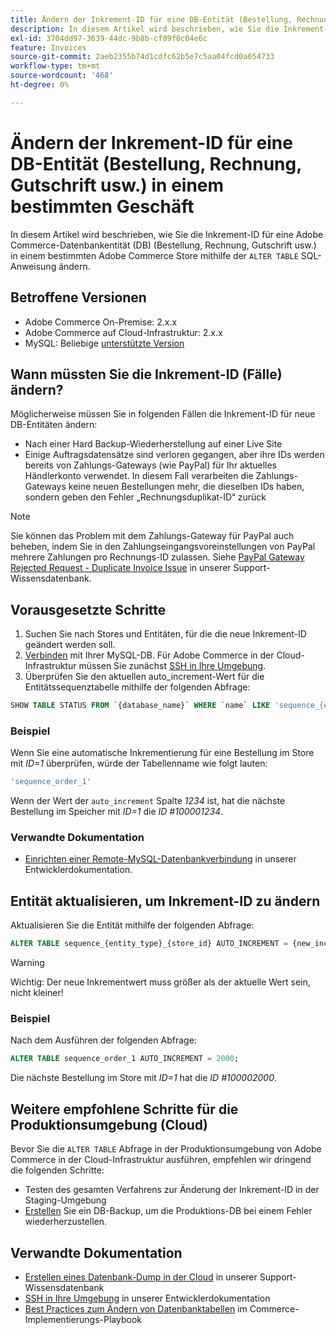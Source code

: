 ```yaml
---
title: Ändern der Inkrement-ID für eine DB-Entität (Bestellung, Rechnung, Gutschrift usw.) in einem bestimmten Geschäft
description: In diesem Artikel wird beschrieben, wie Sie die Inkrement-ID für eine Adobe Commerce-Datenbankentität (DB) (Bestellung, Rechnung, Gutschrift usw.) in einem bestimmten Adobe Commerce Store mithilfe der SQL-Anweisung „ALTER TABLE“ ändern können.
exl-id: 3704dd97-3639-44dc-9b8b-cf09f0c04e6c
feature: Invoices
source-git-commit: 2aeb2355b74d1cdfc62b5e7c5aa04fcd0a654733
workflow-type: tm+mt
source-wordcount: '468'
ht-degree: 0%

---
```


# Ändern der Inkrement-ID für eine DB-Entität (Bestellung, Rechnung, Gutschrift usw.) in einem bestimmten Geschäft

In diesem Artikel wird beschrieben, wie Sie die Inkrement-ID für eine Adobe Commerce-Datenbankentität (DB) (Bestellung, Rechnung, Gutschrift usw.) in einem bestimmten Adobe Commerce Store mithilfe der `ALTER TABLE` SQL-Anweisung ändern.

## Betroffene Versionen

* Adobe Commerce On-Premise: 2.x.x
* Adobe Commerce auf Cloud-Infrastruktur: 2.x.x
* MySQL: Beliebige [unterstützte Version](https://experienceleague.adobe.com/de/docs/commerce-operations/installation-guide/system-requirements)

## Wann müssten Sie die Inkrement-ID (Fälle) ändern?

Möglicherweise müssen Sie in folgenden Fällen die Inkrement-ID für neue DB-Entitäten ändern:

* Nach einer Hard Backup-Wiederherstellung auf einer Live Site
* Einige Auftragsdatensätze sind verloren gegangen, aber ihre IDs werden bereits von Zahlungs-Gateways (wie PayPal) für Ihr aktuelles Händlerkonto verwendet. In diesem Fall verarbeiten die Zahlungs-Gateways keine neuen Bestellungen mehr, die dieselben IDs haben, sondern geben den Fehler „Rechnungsduplikat-ID“ zurück

>[!NOTE]
>
>Sie können das Problem mit dem Zahlungs-Gateway für PayPal auch beheben, indem Sie in den Zahlungseingangsvoreinstellungen von PayPal mehrere Zahlungen pro Rechnungs-ID zulassen. Siehe [PayPal Gateway Rejected Request - Duplicate Invoice Issue](/help/troubleshooting/payments/paypal-gateway-rejected-request-duplicate-invoice-issue.md) in unserer Support-Wissensdatenbank.

## Vorausgesetzte Schritte

1. Suchen Sie nach Stores und Entitäten, für die die neue Inkrement-ID geändert werden soll.
1. [Verbinden](https://experienceleague.adobe.com/de/docs/commerce-operations/installation-guide/prerequisites/database-server/mysql-remote) mit Ihrer MySQL-DB. Für Adobe Commerce in der Cloud-Infrastruktur müssen Sie zunächst [SSH in Ihre Umgebung](https://experienceleague.adobe.com/docs/commerce-cloud-service/user-guide/develop/secure-connections.html?lang=de).
1. Überprüfen Sie den aktuellen auto\_increment-Wert für die Entitätssequenztabelle mithilfe der folgenden Abfrage:

```sql
SHOW TABLE STATUS FROM `{database_name}` WHERE `name` LIKE 'sequence_{entity_type}_{store_id}';
```

### Beispiel

Wenn Sie eine automatische Inkrementierung für eine Bestellung im Store mit *ID=1* überprüfen, würde der Tabellenname wie folgt lauten:

```sql
'sequence_order_1'
```

Wenn der Wert der `auto_increment` Spalte *1234* ist, hat die nächste Bestellung im Speicher mit *ID=1* die *ID \#100001234*.

### Verwandte Dokumentation

* [Einrichten einer Remote-MySQL-Datenbankverbindung](https://experienceleague.adobe.com/de/docs/commerce-operations/installation-guide/prerequisites/database-server/mysql-remote) in unserer Entwicklerdokumentation.

## Entität aktualisieren, um Inkrement-ID zu ändern

Aktualisieren Sie die Entität mithilfe der folgenden Abfrage:

```sql
ALTER TABLE sequence_{entity_type}_{store_id} AUTO_INCREMENT = {new_increment_value};
```

>[!WARNING]
>
>Wichtig: Der neue Inkrementwert muss größer als der aktuelle Wert sein, nicht kleiner!

### Beispiel

Nach dem Ausführen der folgenden Abfrage:

```sql
ALTER TABLE sequence_order_1 AUTO_INCREMENT = 2000;
```

Die nächste Bestellung im Store mit *ID=1* hat die *ID \#100002000*.

## Weitere empfohlene Schritte für die Produktionsumgebung (Cloud)

Bevor Sie die `ALTER TABLE` Abfrage in der Produktionsumgebung von Adobe Commerce in der Cloud-Infrastruktur ausführen, empfehlen wir dringend die folgenden Schritte:

* Testen des gesamten Verfahrens zur Änderung der Inkrement-ID in der Staging-Umgebung
* [Erstellen](/help/how-to/general/create-database-dump-on-cloud.md) Sie ein DB-Backup, um die Produktions-DB bei einem Fehler wiederherzustellen.

## Verwandte Dokumentation

* [Erstellen eines Datenbank-Dump in der Cloud](/help/how-to/general/create-database-dump-on-cloud.md) in unserer Support-Wissensdatenbank
* [SSH in Ihre Umgebung](https://experienceleague.adobe.com/docs/commerce-cloud-service/user-guide/develop/secure-connections.html?lang=de) in unserer Entwicklerdokumentation
* [Best Practices zum Ändern von Datenbanktabellen](https://experienceleague.adobe.com/de/docs/commerce-operations/implementation-playbook/best-practices/development/modifying-core-and-third-party-tables#why-adobe-recommends-avoiding-modifications) im Commerce-Implementierungs-Playbook
